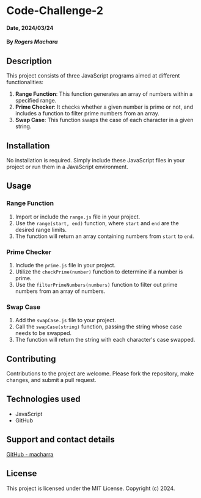 # Code-Challenge-2

#### Date, 2024/03/24

#### By *Rogers Machara*


## Description

This project consists of three JavaScript programs aimed at different functionalities:

1. **Range Function**: This function generates an array of numbers within a specified range.
2. **Prime Checker**: It checks whether a given number is prime or not, and includes a function to filter prime numbers from an array.
3. **Swap Case**: This function swaps the case of each character in a given string.

## Installation

No installation is required. Simply include these JavaScript files in your project or run them in a JavaScript environment.

## Usage

### Range Function
1. Import or include the `range.js` file in your project.
2. Use the `range(start, end)` function, where `start` and `end` are the desired range limits.
3. The function will return an array containing numbers from `start` to `end`.

### Prime Checker
1. Include the `prime.js` file in your project.
2. Utilize the `checkPrime(number)` function to determine if a number is prime.
3. Use the `filterPrimeNumbers(numbers)` function to filter out prime numbers from an array of numbers.

### Swap Case
1. Add the `swapCase.js` file to your project.
2. Call the `swapCase(string)` function, passing the string whose case needs to be swapped.
3. The function will return the string with each character's case swapped.

## Contributing

Contributions to the project are welcome. Please fork the repository, make changes, and submit a pull request.

## Technologies used
- JavaScript
- GitHub


## Support and contact details
[GitHub - macharra](https://github.com/macharra)

## License

This project is licensed under the MIT License.
Copyright (c) 2024.
